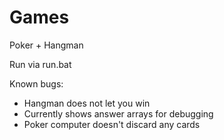 # Games
Poker + Hangman

Run via run.bat

Known bugs:
- Hangman does not let you win
- Currently shows answer arrays for debugging
- Poker computer doesn't discard any cards

